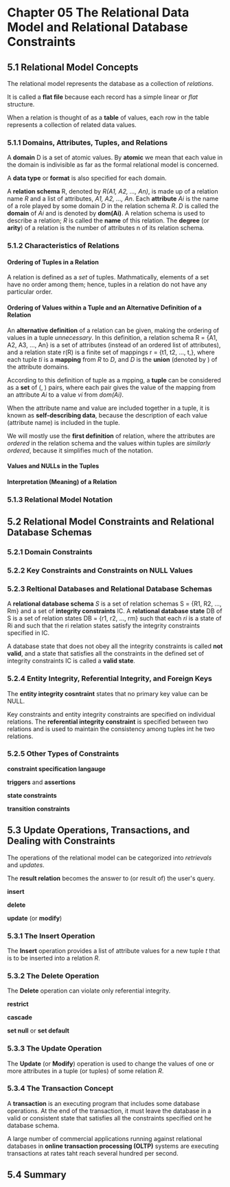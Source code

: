 # Chapter 05 The Relational Data Model and Relational Database Constraints

## 5.1 Relational Model Concepts

The relational model represents the database as a collection of <i>relations</i>.

It is called a <b>flat file</b> because each record has a simple linear or <i>flat</i> structure.

When a relation is thought of as a <b>table</b> of values, each row in the table represents a collection of related data values.

### 5.1.1 Domains, Attributes, Tuples, and Relations

A <b>domain</b> D is a set of atomic values. By <b>atomic</b> we mean that each value in the domain is indivisible as far as the formal relational model is concerned.

A <b>data type</b> or <b>format</b> is also specified for each domain.

A <b>relation schema</b> R, denoted by <i>R(A1, A2, ..., An)</i>, is made up of a relation name <i>R</i> and a list of attributes, <i>A1, A2, ..., An</i>. Each <b>attribute</b> <i>Ai</i> is the name of a role played by some domain <i>D</i> in the relation schema <i>R</i>. <i>D</i> is called the <b>domain</b> of <i>Ai</i> and is denoted by <b>dom(Ai)</b>. A relation schema is used to describe a relation; <i>R</i> is called the <b>name</b> of this relation. The <b>degree</b> (or <b>arity</b>) of a relation is the number of attributes n of its relation schema.

### 5.1.2 Characteristics of Relations

#### Ordering of Tuples in a Relation

A relation is defined as a <i>set</i> of tuples. Mathmatically, elements of a set have no order among them; hence, tuples in a relation do not have any particular order.

#### Ordering of Values within a Tuple and an Alternative Definition of a Relation

An <b>alternative definition</b> of a relation can be given, making the ordering of values in a tuple <i>unnecessary</i>. In this definition, a relation schema R = {A1, A2, A3, ..., An} is a set of attributes (instead of an ordered list of attributes), and a relation state r(R) is a finite set of mappings r = {t1, t2, ..., t,}, where each tuple <i>ti</i> is a <b>mapping</b> from <i>R</i> to <i>D</i>, and <i>D</i> is the <b>union</b> (denoted by ) of the attribute domains.

According to this definition of tuple as a mpping, a <b>tuple</b> can be considered as a <b>set</b> of (<attribute>, <value>) pairs, where each pair gives the value of the mapping from an attribute <i>Ai</i> to a value <i>vi</i> from <i>dom(Ai)</i>.

When the attribute name and value are included together in a tuple, it is known as <b>self-describing data</b>, because the description of each value (attribute name) is included in the tuple.

We will mostly use the <b>first definition</b> of relation, where the attributes are <i>ordered</i> in the relation schema and the values within tuples are <i>similarly ordered</i>, because it simplifies much of the notation.

#### Values and NULLs in the Tuples

#### Interpretation (Meaning) of a Relation

### 5.1.3 Relational Model Notation

## 5.2 Relational Model Constraints and Relational Database Schemas

### 5.2.1 Domain Constraints

### 5.2.2 Key Constraints and Constraints on NULL Values

### 5.2.3 Reltional Databases and Relational Database Schemas

A <b>relational database schema</b> <i>S</i> is a set of relation schemas S = {R1, R2, ..., Rm} and a set of <b>integrity constraints</b> IC. A <b>relational database state</b> DB of S is a set of relation states DB = {r1, r2, ..., rm} such that each <i>ri</i> is a state of Ri and such that the ri relation states satisfy the integrity constraints specified in IC.

A database state that does not obey all the integrity constraints is called <b>not valid</b>, and a state that satisfies all the constraints in the defined set of integrity constraints IC is called a <b>valid state</b>.

### 5.2.4 Entity Integrity, Referential Integrity, and Foreign Keys

The <b>entity integrity cosntraint</b> states that no primary key value can be NULL.

Key constraints and entity integrity constraints are specified on individual relations. The <b>referential integrity constraint</b> is specified between two relations and is used to maintain the consistency among tuples int he two relations.

### 5.2.5 Other Types of Constraints
<b>constraint specification langauge</b>

<b>triggers</b> and <b>assertions</b>

<b>state constraints</b>

<b>transition constraints</b>

## 5.3 Update Operations, Transactions, and Dealing with Constraints

The operations of the relational model can be categorized into <i>retrievals</i> and <i>updates</i>.

The <b>result relation</b> becomes the answer to (or result of) the user's query.

<b>insert</b>

<b>delete</b>

<b>update</b> (or <b>modify</b>)

### 5.3.1 The Insert Operation

The <b>Insert</b> operation provides a list of attribute values for a new tuple <i>t</i> that is to be inserted into a relation <i>R</i>.

### 5.3.2 The Delete Operation

The <b>Delete</b> operation can violate only referential integrity.

<b>restrict</b>

<b>cascade</b>

<b>set null</b> or <b>set default</b>

### 5.3.3 The Update Operation

The <b>Update</b> (or <b>Modify</b>) operation is used to change the values of one or more attributes in a tuple (or tuples) of some relation <i>R</i>.

### 5.3.4 The Transaction Concept

A <b>transaction</b> is an executing program that includes some database operations. At the end of the transaction, it must leave the database in a valid or consistent state that satisfies all the constraints specified ont he database schema.

A large number of commercial applications running against relational databases in <b>online transaction processing (OLTP)</b> systems are executing transactions at rates taht reach several hundred per second.

## 5.4 Summary